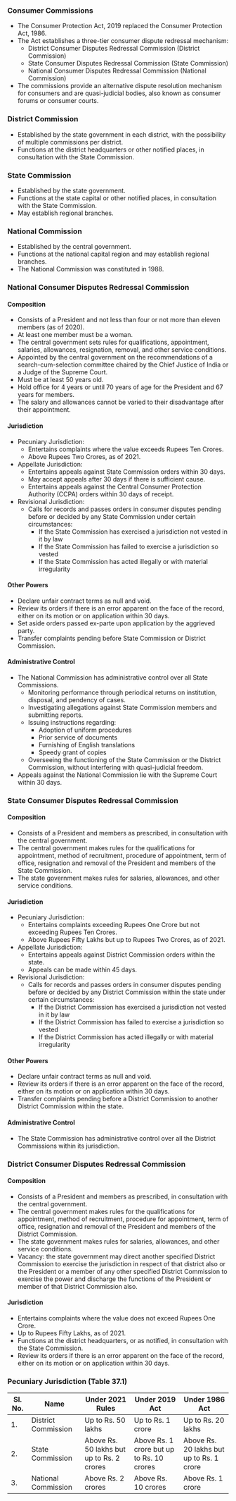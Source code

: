 ### Consumer Commissions

*   The Consumer Protection Act, 2019 replaced the Consumer Protection Act, 1986.
*   The Act establishes a three-tier consumer dispute redressal mechanism:
    *   District Consumer Disputes Redressal Commission (District Commission)
    *   State Consumer Disputes Redressal Commission (State Commission)
    *   National Consumer Disputes Redressal Commission (National Commission)
*   The commissions provide an alternative dispute resolution mechanism for consumers and are quasi-judicial bodies, also known as consumer forums or consumer courts.

### District Commission

*   Established by the state government in each district, with the possibility of multiple commissions per district.
*   Functions at the district headquarters or other notified places, in consultation with the State Commission.

### State Commission

*   Established by the state government.
*   Functions at the state capital or other notified places, in consultation with the State Commission.
*   May establish regional branches.

### National Commission

*   Established by the central government.
*   Functions at the national capital region and may establish regional branches.
*   The National Commission was constituted in 1988.

### National Consumer Disputes Redressal Commission

#### Composition

*   Consists of a President and not less than four or not more than eleven members (as of 2020).
*   At least one member must be a woman.
*   The central government sets rules for qualifications, appointment, salaries, allowances, resignation, removal, and other service conditions.
*   Appointed by the central government on the recommendations of a search-cum-selection committee chaired by the Chief Justice of India or a Judge of the Supreme Court.
*   Must be at least 50 years old.
*   Hold office for 4 years or until 70 years of age for the President and 67 years for members.
*   The salary and allowances cannot be varied to their disadvantage after their appointment.

#### Jurisdiction

*   Pecuniary Jurisdiction:
    *   Entertains complaints where the value exceeds Rupees Ten Crores.
    *   Above Rupees Two Crores, as of 2021.
*   Appellate Jurisdiction:
    *   Entertains appeals against State Commission orders within 30 days.
    *   May accept appeals after 30 days if there is sufficient cause.
    *   Entertains appeals against the Central Consumer Protection Authority (CCPA) orders within 30 days of receipt.
*   Revisional Jurisdiction:
    *   Calls for records and passes orders in consumer disputes pending before or decided by any State Commission under certain circumstances:
        *   If the State Commission has exercised a jurisdiction not vested in it by law
        *   If the State Commission has failed to exercise a jurisdiction so vested
        *   If the State Commission has acted illegally or with material irregularity

#### Other Powers

*   Declare unfair contract terms as null and void.
*   Review its orders if there is an error apparent on the face of the record, either on its motion or on application within 30 days.
*   Set aside orders passed ex-parte upon application by the aggrieved party.
*   Transfer complaints pending before State Commission or District Commission.

#### Administrative Control

*   The National Commission has administrative control over all State Commissions.
    *   Monitoring performance through periodical returns on institution, disposal, and pendency of cases.
    *   Investigating allegations against State Commission members and submitting reports.
    *   Issuing instructions regarding:
        *   Adoption of uniform procedures
        *   Prior service of documents
        *   Furnishing of English translations
        *   Speedy grant of copies
    *   Overseeing the functioning of the State Commission or the District Commission, without interfering with quasi-judicial freedom.
*   Appeals against the National Commission lie with the Supreme Court within 30 days.

### State Consumer Disputes Redressal Commission

#### Composition

*   Consists of a President and members as prescribed, in consultation with the central government.
*   The central government makes rules for the qualifications for appointment, method of recruitment, procedure of appointment, term of office, resignation and removal of the President and members of the State Commission.
*   The state government makes rules for salaries, allowances, and other service conditions.

#### Jurisdiction

*   Pecuniary Jurisdiction:
    *   Entertains complaints exceeding Rupees One Crore but not exceeding Rupees Ten Crores.
    *   Above Rupees Fifty Lakhs but up to Rupees Two Crores, as of 2021.
*   Appellate Jurisdiction:
    *   Entertains appeals against District Commission orders within the state.
    *   Appeals can be made within 45 days.
*   Revisional Jurisdiction:
    *   Calls for records and passes orders in consumer disputes pending before or decided by any District Commission within the state under certain circumstances:
        *   If the District Commission has exercised a jurisdiction not vested in it by law
        *   If the District Commission has failed to exercise a jurisdiction so vested
        *   If the District Commission has acted illegally or with material irregularity

#### Other Powers

*   Declare unfair contract terms as null and void.
*   Review its orders if there is an error apparent on the face of the record, either on its motion or on application within 30 days.
*   Transfer complaints pending before a District Commission to another District Commission within the state.

#### Administrative Control

*   The State Commission has administrative control over all the District Commissions within its jurisdiction.

### District Consumer Disputes Redressal Commission

#### Composition

*   Consists of a President and members as prescribed, in consultation with the central government.
*   The central government makes rules for the qualifications for appointment, method of recruitment, procedure for appointment, term of office, resignation and removal of the President and members of the District Commission.
*   The state government makes rules for salaries, allowances, and other service conditions.
*   Vacancy: the state government may direct another specified District Commission to exercise the jurisdiction in respect of that district also or the President or a member of any other specified District Commission to exercise the power and discharge the functions of the President or member of that District Commission also.

#### Jurisdiction

*   Entertains complaints where the value does not exceed Rupees One Crore.
*   Up to Rupees Fifty Lakhs, as of 2021.
*   Functions at the district headquarters, or as notified, in consultation with the State Commission.
*   Review its orders if there is an error apparent on the face of the record, either on its motion or on application within 30 days.

### Pecuniary Jurisdiction (Table 37.1)

| Sl. No. | Name                | Under 2021 Rules      | Under 2019 Act         | Under 1986 Act        |
| ------- | ------------------- | --------------------- | ---------------------- | --------------------- |
| 1.      | District Commission | Up to Rs. 50 lakhs    | Up to Rs. 1 crore      | Up to Rs. 20 lakhs    |
| 2.      | State Commission    | Above Rs. 50 lakhs but up to Rs. 2 crores   | Above Rs. 1 crore but up to Rs. 10 crores     | Above Rs. 20 lakhs but up to Rs. 1 crore   |
| 3.      | National Commission | Above Rs. 2 crores     | Above Rs. 10 crores    | Above Rs. 1 crore    |
